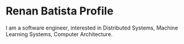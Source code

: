 # Renan Batista Profile

I am a software engineer, interested in Distributed Systems, Machine Learning Systems, Computer Architecture.
